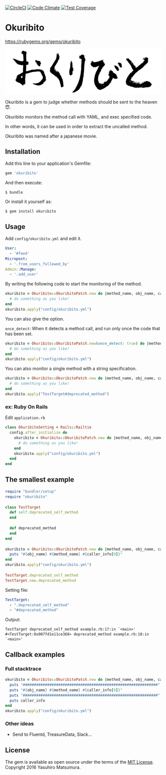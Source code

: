 [![CircleCI](https://circleci.com/gh/muramurasan/okuribito/tree/master.svg?style=svg)](https://circleci.com/gh/muramurasan/okuribito/tree/master)
[![Code Climate](https://codeclimate.com/github/muramurasan/okuribito.png)](https://codeclimate.com/github/muramurasan/okuribito)
[![Test Coverage](https://codeclimate.com/github/muramurasan/okuribito/badges/coverage.svg)](https://codeclimate.com/github/muramurasan/okuribito/coverage)

# Okuribito

https://rubygems.org/gems/okuribito

![okuribito](okuribito_logo.png)

Okuribito is a gem to judge whether methods should be sent to the heaven :innocent:.

Okuribito monitors the method call with YAML, and exec specified code.

In other words, it can be used in order to extract the uncalled method.

Okuribito was named after a japanese movie.

## Installation

Add this line to your application's Gemfile:

```ruby
gem 'okuribito'
```

And then execute:

    $ bundle

Or install it yourself as:

    $ gem install okuribito

## Usage

Add `config/okuribito.yml` and edit it.

```yml
User:
  - '#feed'
Micropost:
  - '.from_users_followed_by'
Admin::Manage:
  - '.add_user'
```

By writing the following code to start the monitoring of the method.

```ruby
okuribito = Okuribito::OkuribitoPatch.new do |method_name, obj_name, caller_info|
  # do something as you like!
end
okuribito.apply("config/okuribito.yml")
```

You can also give the option.

`once_detect`: When it detects a method call, and run only once the code that has been set.

```ruby
okuribito = Okuribito::OkuribitoPatch.new(once_detect: true) do |method_name, obj_name, caller_info|
  # do something as you like!
end
okuribito.apply("config/okuribito.yml")
```

You can also monitor a single method with a string specification.

```ruby
okuribito = Okuribito::OkuribitoPatch.new do |method_name, obj_name, caller_info|
  # do something as you like!
end
okuribito.apply("TestTarget#deprecated_method")
```

### ex: Ruby On Rails

Edit `application.rb`

```ruby
class OkuribitoSetting < Rails::Railtie
  config.after_initialize do
    okuribito = Okuribito::OkuribitoPatch.new do |method_name, obj_name, caller_info|
      # do something as you like!
    end
    okuribito.apply("config/okuribito.yml")
  end
end
```

## The smallest example

```ruby
require "bundler/setup"
require "okuribito"

class TestTarget
  def self.deprecated_self_method
  end

  def deprecated_method
  end
end

okuribito = Okuribito::OkuribitoPatch.new do |method_name, obj_name, caller_info|
  puts "#{obj_name} #{method_name} #{caller_info[0]}"
end
okuribito.apply("config/okuribito.yml")

TestTarget.deprecated_self_method
TestTarget.new.deprecated_method
```

Setting file:

```okuribito.yml
TestTarget:
  - ".deprecated_self_method"
  - "#deprecated_method"

```

Output:

```output
TestTarget deprecated_self_method example.rb:17:in `<main>'
#<TestTarget:0x007fd1e11ce368> deprecated_method example.rb:18:in `<main>'
```

## Callback examples

### Full stacktrace

```ruby
okuribito = Okuribito::OkuribitoPatch.new do |method_name, obj_name, caller_info|
  puts "#############################################################"
  puts "#{obj_name} #{method_name} #{caller_info[0]}"
  puts "#############################################################"
  puts caller_info
end
okuribito.apply("config/okuribito.yml")
```

### Other ideas
- Send to Fluentd, TreasureData, Slack...

## License

The gem is available as open source under the terms of the [MIT License](http://opensource.org/licenses/MIT).
Copyright 2016 Yasuhiro Matsumura.
